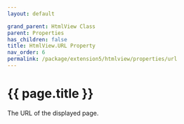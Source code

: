 ```yaml
---
layout: default

grand_parent: HtmlView Class
parent: Properties
has_children: false
title: HtmlView.URL Property
nav_order: 6
permalink: /package/extension5/htmlview/properties/url
---
```

# {{ page.title }}

The URL of the displayed page.